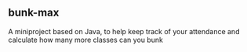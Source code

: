 ## bunk-max

A miniproject based on Java, to help keep track of your attendance and calculate how many more classes can you bunk

